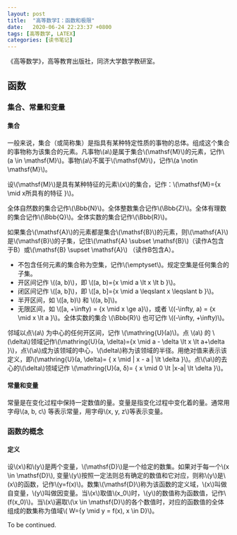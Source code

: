 ```yaml
---
layout: post
title:  "高等数学I：函数和极限"
date:   2020-06-24 22:23:37 +0800
tags: [高等数学, LATEX]
categories: [读书笔记]
---
```


《高等数学》，高等教育出版社，同济大学数学教研室。

## 函数

### 集合、常量和变量

#### 集合

一般来说，集合（或简称集）是指具有某种特定性质的事物的总体。组成这个集合的事物称为该集合的元素。凡事物<span>\\(a\\)</span>是属于集合<span>\\(\mathsf{M}\\)</span>的元素，记作<span>\\(a \in \mathsf{M}\\)</span>。事物<span>\\(a\\)</span>不属于<span>\\(\mathsf{M}\\)</span>，记作<span>\\(a \notin \mathsf{M}\\)</span>。

设<span>\\(\mathsf{M}\\)</span>是具有某种特征的元素<span>\\(x\\)</span>的集合，记作：<span>\\(\mathsf{M}=\{x \mid x所具有的特征 \}\\)</span>。


全体自然数的集合记作<span>\\(\Bbb{N}\\)</span>。全体整数集合记作<span>\\(\Bbb{Z}\\)</span>。全体有理数的集合记作<span>\\(\Bbb{Q}\\)</span>。全体实数的集合记作<span>\\(\Bbb{R}\\)</span>。


如果集合<span>\\(\mathsf{A}\\)</span>的元素都是集合<span>\\(\mathsf{B}\\)</span>的元素，则<span>\\(\mathsf{A}\\)</span>是<span>\\(\mathsf{B}\\)</span>的子集，记住<span>\\(\mathsf{A} \subset \mathsf{B}\\)</span>（读作A包含于B）或<span>\\(\mathsf{B} \supset \mathsf{A}\\)</span> （读作B包含A）。


- 不包含任何元素的集合称为空集，记作<span>\\(\emptyset\\)</span>。规定空集是任何集合的子集。
- 开区间记作 <span>\\((a, b)\\)</span>，即 <span>\\((a, b)=\{x \mid a \lt x \lt b \}\\)</span>。
- 闭区间记作 <span>\\([a, b]\\)</span>，即 <span>\\([a, b]=\{x \mid a \leqslant x \leqslant b \}\\)</span>。
- 半开区间，如 <span>\\([a, b)\\)</span> 和 <span>\\((a, b]\\)</span>。
- 无限区间，如 <span>\\([a, +\infty) = \{x \mid x \ge a\}\\)</span>，或者 <span>\\((-\infty, a) = \{x \mid x \lt a \}\\)</span>。全体实数的集合 <span>\\(\Bbb{R}\\)</span> 也可记作 <span>\\((-\infty, +\infty)\\)</span>。


邻域以点<span>\\(a\\)</span> 为中心的任何开区间，记作 <span>\\(\mathring{U}(a)\\)</span>。点 <span>\\(a\\)</span> 的 <span>\\(\delta\\)</span>领域记作<span>\\(\mathring{U}(a, \delta)=\{x \mid a - \delta \lt x \lt a+\delta \}\\)</span>，点<span>\\(\a\\)</span>成为该领域的中心，<span>\\(\delta\\)</span>称为该领域的半径。用绝对值来表示该定义，即<span>\\(\mathring{U}(a, \delta)= \{ x \mid | x - a | \lt \delta \}\\)</span>。点<span>\\(\a\\)</span>的去心的<span>\\(\delta\\)</span>领域记作 <span>\\(\mathring{U}(a, δ)= \{ x \mid 0 \lt |x-a| \lt \delta \}\\)</span>。


#### 常量和变量

常量是在变化过程中保持一定数值的量。变量是指变化过程中变化着的量。通常用字母<span>\\(a, b, c\\)</span> 等表示常量，用字母<span>\\(x, y, z\\)</span>等表示变量。

### 函数的概念

#### 定义
设<span>\\(x\\)</span>和<span>\\(y\\)</span>是两个变量，<span>\\(\mathsf{D}\\)</span>是一个给定的数集。如果对于每一个<span>\\(x \in \mathsf{D}\\)</span>, 变量<span>\\(y\\)</span>按照一定法则总有确定的数值和它对应，则称<span>\\(y\\)</span>是<span>\\(x\\)</span>的函数，记作<span>\\(y=f(x)\\)</span>。数集<span>\\(\mathsf{D}\\)</span>称为该函数的定义域，<span>\\(x\\)</span>叫做自变量，<span>\\(y\\)</span>叫做因变量。当<span>\\(x\\)</span>取值<span>\\(x_0\\)</span>时，<span>\\(y\\)</span>的数值称为函数值，记作<span>\\(f(x_0)\\)</span>。当<span>\\(x\\)</span>遍取<span>\\(\x \in \mathsf{D}\\)</span>的各个数值时，对应的函数值的全体组成的数集称为值域<span>\\( W={y \mid y = f(x), x \in D}\\)</span>。

To be continued.
